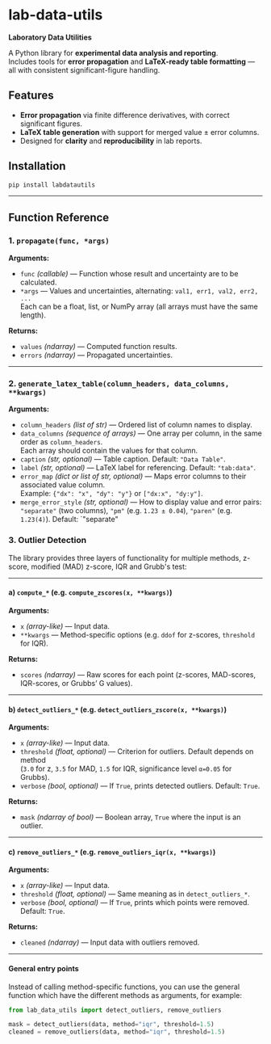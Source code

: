 # lab-data-utils  
**Laboratory Data Utilities**

A Python library for **experimental data analysis and reporting**.  
Includes tools for **error propagation** and **LaTeX-ready table formatting** — all with consistent significant-figure handling.

## Features

- **Error propagation** via finite difference derivatives, with correct significant figures.
- **LaTeX table generation** with support for merged value ± error columns.
- Designed for **clarity** and **reproducibility** in lab reports.

## Installation

```bash
pip install labdatautils
```
---

## Function Reference

### 1. `propagate(func, *args)`

**Arguments:**
- `func` *(callable)* — Function whose result and uncertainty are to be calculated.
- `*args` — Values and uncertainties, alternating: `val1, err1, val2, err2, ...`  
  Each can be a float, list, or NumPy array (all arrays must have the same length).

**Returns:**
- `values` *(ndarray)* — Computed function results.
- `errors` *(ndarray)* — Propagated uncertainties.

---

### 2. `generate_latex_table(column_headers, data_columns, **kwargs)`

**Arguments:**
- `column_headers` *(list of str)* — Ordered list of column names to display.
- `data_columns` *(sequence of arrays)* — One array per column, in the same order as `column_headers`.  
  Each array should contain the values for that column.
- `caption` *(str, optional)* — Table caption. Default: `"Data Table"`.
- `label` *(str, optional)* — LaTeX label for referencing. Default: `"tab:data"`.
- `error_map` *(dict or list of str, optional)* — Maps error columns to their associated value column.  
  Example: `{"dx": "x", "dy": "y"}` or `["dx:x", "dy:y"]`.
- `merge_error_style` *(str, optional)* — How to display value and error pairs:  
  `"separate"` (two columns), `"pm"` (e.g. `1.23 ± 0.04`), `"paren"` (e.g. `1.23(4)`). Default: `"separate"



### 3. Outlier Detection

The library provides three layers of functionality for multiple methods, z-score, modified (MAD) z-score, IQR and Grubb's test:

---

#### a) `compute_*` (e.g. `compute_zscores(x, **kwargs)`)

**Arguments:**
- `x` *(array-like)* — Input data.  
- `**kwargs` — Method-specific options (e.g. `ddof` for z-scores, `threshold` for IQR).  

**Returns:**
- `scores` *(ndarray)* — Raw scores for each point (z-scores, MAD-scores, IQR-scores, or Grubbs’ G values).  
  
---

#### b) `detect_outliers_*` (e.g. `detect_outliers_zscore(x, **kwargs)`)

**Arguments:**
- `x` *(array-like)* — Input data.  
- `threshold` *(float, optional)* — Criterion for outliers. Default depends on method  
  (`3.0` for z, `3.5` for MAD, `1.5` for IQR, significance level `α=0.05` for Grubbs).  
- `verbose` *(bool, optional)* — If `True`, prints detected outliers. Default: `True`.  

**Returns:**
- `mask` *(ndarray of bool)* — Boolean array, `True` where the input is an outlier.  

---

#### c) `remove_outliers_*` (e.g. `remove_outliers_iqr(x, **kwargs)`)

**Arguments:**
- `x` *(array-like)* — Input data.  
- `threshold` *(float, optional)* — Same meaning as in `detect_outliers_*`.  
- `verbose` *(bool, optional)* — If `True`, prints which points were removed. Default: `True`.  

**Returns:**
- `cleaned` *(ndarray)* — Input data with outliers removed.  

---

#### General entry points

Instead of calling method-specific functions, you can use the general function which have the different methods as arguments, for example:

```python
from lab_data_utils import detect_outliers, remove_outliers

mask = detect_outliers(data, method="iqr", threshold=1.5)
cleaned = remove_outliers(data, method="iqr", threshold=1.5)
